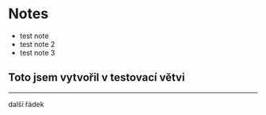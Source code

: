 # Notes

- test note
- test note 2
- test note 3

## Toto jsem vytvořil v testovací větvi

---

další řádek
